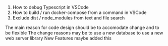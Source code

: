 1. How to debug Typescript in VSCode
2. How to build / run docker-compose from a command in VSCode
3. Exclude dist / node_modules from text and file search


The main reason for code design should be to accomodate change and to be flexible
The change reasons may be to use a new database to use a new web server library
New Features maybe added this